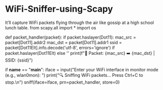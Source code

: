 # WiFi-Sniffer-using-Scapy
It’ll capture WiFi packets flying through the air like gossip at a high school lunch table.
from scapy.all import *
import os

def packet_handler(packet):
    if packet.haslayer(Dot11):
        mac_src = packet[Dot11].addr2
        mac_dst = packet[Dot11].addr1
        ssid = packet[Dot11Elt].info.decode('utf-8', errors='ignore') if packet.haslayer(Dot11Elt) else ''
        print(f"📶 Packet: {mac_src} ➡️ {mac_dst} | SSID: {ssid}")

if __name__ == "__main__":
    iface = input("Enter your WiFi interface in monitor mode (e.g., wlan0mon): ")
    print("🔍 Sniffing WiFi packets... Press Ctrl+C to stop.\n")
    sniff(iface=iface, prn=packet_handler, store=0)
